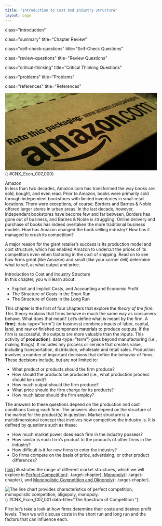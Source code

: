 ```yaml
---
title: "Introduction to Cost and Industry Structure"
layout: page
---
```



<cnx-pi data-type="cnx.flag.introduction"> class="introduction" </cnx-pi>

<cnx-pi data-type="cnx.eoc">class="summary" title="Chapter Review"</cnx-pi>

<cnx-pi data-type="cnx.eoc">class="self-check-questions" title="Self-Check Questions"</cnx-pi>

<cnx-pi data-type="cnx.eoc">class="review-questions" title="Review Questions"</cnx-pi>

<cnx-pi data-type="cnx.eoc">class="critical-thinking" title="Critical Thinking Questions"</cnx-pi>

<cnx-pi data-type="cnx.eoc">class="problems" title="Problems"</cnx-pi>

<cnx-pi data-type="cnx.eoc">class="references" title="References"</cnx-pi>

 ![This image is a photograph of a box from Amazon.com.](../resources/CNX_Econ_C07_000.jpg "Amazon is an American international electronic commerce company that sells books, among many other things, shipping them directly to the consumer. There is no brick-and-mortar Amazon store. (Credit: modification of work by William Christiansen/Flickr Creative Commons)"){: #CNX_Econ_C07_000}

<div data-type="note" class="economics bringhome" markdown="1">
<div data-type="title">
Amazon
</div>
In less than two decades, Amazon.com has transformed the way books are sold, bought, and even read. Prior to Amazon, books were primarily sold through independent bookstores with limited inventories in small retail locations. There were exceptions, of course; Borders and Barnes &amp; Noble offered larger stores in urban areas. In the last decade, however, independent bookstores have become few and far between, Borders has gone out of business, and Barnes &amp; Noble is struggling. Online delivery and purchase of books has indeed overtaken the more traditional business models. How has Amazon changed the book selling industry? How has it managed to crush its competition?

A major reason for the giant retailer’s success is its production model and cost structure, which has enabled Amazon to undercut the prices of its competitors even when factoring in the cost of shipping. Read on to see how firms great (like Amazon) and small (like your corner deli) determine what to sell, at what output and price.

</div>

<div data-type="note" class="economics chapter-objectives" markdown="1">
<div data-type="title">
Introduction to Cost and Industry Structure
</div>
In this chapter, you will learn about:

* Explicit and Implicit Costs, and Accounting and Economic Profit
* The Structure of Costs in the Short Run
* The Structure of Costs in the Long Run

</div>

This chapter is the first of four chapters that explore the *theory of the firm*. This theory explains that firms behave in much the same way as consumers behave. What does that mean? Let’s define what is meant by the firm. A **firm**{: data-type="term"} (or business) combines inputs of labor, capital, land, and raw or finished component materials to produce outputs. If the firm is successful, the outputs are more valuable than the inputs. This activity of **production**{: data-type="term"} goes beyond manufacturing (i.e., making things). It includes any process or service that creates value, including transportation, distribution, wholesale and retail sales. Production involves a number of important decisions that define the behavior of firms. These decisions include, but are not limited to:

* What product or products should the firm produce?
* How should the products be produced (i.e., what production process should be used)?
* How much output should the firm produce?
* What price should the firm charge for its products?
* How much labor should the firm employ?

The answers to these questions depend on the production and cost conditions facing each firm. The answers also depend on the structure of the market for the product(s) in question. Market structure is a multidimensional concept that involves how competitive the industry is. It is defined by questions such as these:

* How much market power does each firm in the industry possess?
* How similar is each firm’s product to the products of other firms in the industry?
* How difficult is it for new firms to enter the industry?
* Do firms compete on the basis of price, advertising, or other product differences?

[\[link\]](#CNX_Econ_C07_001) illustrates the range of different market structures, which we will explore in [Perfect Competition](/m48645){: .target-chapter}, [Monopoly](/m48650){: .target-chapter}, and [Monopolistic Competition and Oligopoly](/m48658){: .target-chapter}.

![The line chart provides characteristics of perfect competition, monopolistic competition, oligopoly, monopoly.](../resources/CNX_Econ_C07_001.jpg "Firms face different competitive situations. At one extreme&#x2014;perfect competition&#x2014;many firms are all trying to sell identical products. At the other extreme&#x2014;monopoly&#x2014;only one firm is selling the product, and this firm faces no competition. Monopolistic competition and oligopoly fall between the extremes of perfect competition and monopoly. Monopolistic competition is a situation with many firms selling similar, but not identical, products. Oligopoly is a situation with few firms that sell identical or similar products."){: #CNX_Econ_C07_001 data-title="The Spectrum of Competition "}

First let’s take a look at how firms determine their costs and desired profit levels. Then we will discuss costs in the short run and long run and the factors that can influence each.

